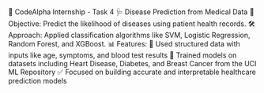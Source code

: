 🚀 CodeAlpha Internship - Task 4
🩺 Disease Prediction from Medical Data
📌 Objective: Predict the likelihood of diseases using patient health records.
🛠️ Approach: Applied classification algorithms like SVM, Logistic Regression, Random Forest, and XGBoost.
📊 Features:
     📂 Used structured data with inputs like age, symptoms, and blood test results
     🧠 Trained models on datasets including Heart Disease, Diabetes, and Breast Cancer from the UCI ML Repository
     ✅ Focused on building accurate and interpretable healthcare prediction models
